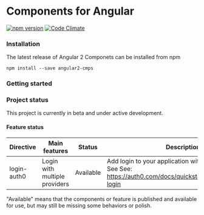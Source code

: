 # Components for Angular

[![npm version](https://badge.fury.io/js/angular2-cmps.svg)](https://badge.fury.io/js/angular2-cmps)
[![Code Climate](https://codeclimate.com/github/keviocastro/angular2-components.png)](https://codeclimate.com/github/keviocastro/angular2-components)

### Installation

The latest release of Angular 2 Componets can be installed from npm

`npm install --save angular2-cmps`

### Getting started

### Project status

This project is currently in beta and under active development.

#### Feature status

| Directive          |Main features                  | Status      | Description         |
|------------------|---------------------------------|-------------|---------------------|
| login-auth0      | Login with multiple providers   |   Available | Add login to your application with auth0. <br>See See: https://auth0.com/docs/quickstart/spa/angular2/00-login      |



"Available" means that the components or feature is published and available for use, but may still
be missing some behaviors or polish.
